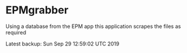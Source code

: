 # EPMgrabber
Using a database from the EPM app this application scrapes the files as required


Latest backup: Sun Sep 29 12:59:02 UTC 2019
